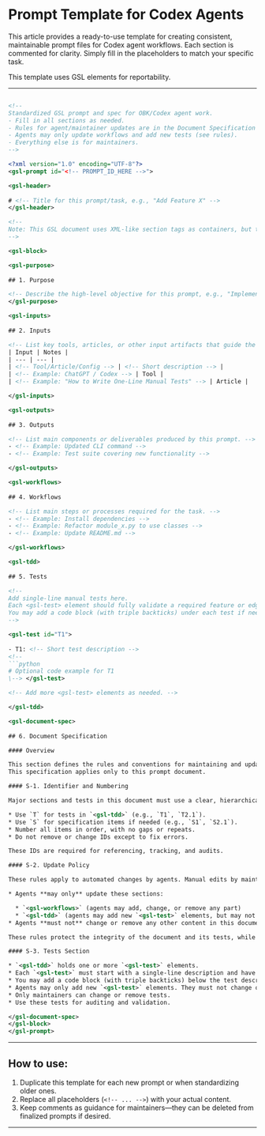# Prompt Template for Codex Agents

This article provides a ready-to-use template for creating consistent, maintainable prompt files for Codex agent workflows.
Each section is commented for clarity. Simply fill in the placeholders to match your specific task.

This template uses GSL elements for reportability.

---

```xml

<!--
Standardized GSL prompt and spec for OBK/Codex agent work.
- Fill in all sections as needed.
- Rules for agent/maintainer updates are in the Document Specification section.
- Agents may only update workflows and add new tests (see rules).
- Everything else is for maintainers.
-->

<?xml version="1.0" encoding="UTF-8"?>
<gsl-prompt id="<!-- PROMPT_ID_HERE -->">

<gsl-header>
    
# <!-- Title for this prompt/task, e.g., "Add Feature X" -->
</gsl-header>

<!--
Note: This GSL document uses XML-like section tags as containers, but the content inside each section may include markdown, tables, or other non-XML elements. Strict XML parsing is neither required nor expected; all parsing and automation should be tolerant of mixed content.
-->

<gsl-block>

<gsl-purpose>
    
## 1. Purpose

<!-- Describe the high-level objective for this prompt, e.g., "Implement feature Y in project Z." -->
</gsl-purpose>

<gsl-inputs>
    
## 2. Inputs

<!-- List key tools, articles, or other input artifacts that guide the prompt. -->
| Input | Notes |
| --- | --- |
| <!-- Tool/Article/Config --> | <!-- Short description --> |
| <!-- Example: ChatGPT / Codex --> | Tool |
| <!-- Example: "How to Write One-Line Manual Tests" --> | Article |

</gsl-inputs>

<gsl-outputs>
    
## 3. Outputs

<!-- List main components or deliverables produced by this prompt. -->
- <!-- Example: Updated CLI command -->
- <!-- Example: Test suite covering new functionality -->

</gsl-outputs>

<gsl-workflows>
    
## 4. Workflows

<!-- List main steps or processes required for the task. -->
- <!-- Example: Install dependencies -->
- <!-- Example: Refactor module_x.py to use classes -->
- <!-- Example: Update README.md -->

</gsl-workflows>

<gsl-tdd>
    
## 5. Tests

<!--
Add single-line manual tests here.
Each <gsl-test> element should fully validate a required feature or edge case.
You may add a code block (with triple backticks) under each test if needed.
-->

<gsl-test id="T1">
    
- T1: <!-- Short test description -->
<!--
```python
# Optional code example for T1
\--> </gsl-test>

<!-- Add more <gsl-test> elements as needed. -->

</gsl-tdd>

<gsl-document-spec>
    
## 6. Document Specification

#### Overview

This section defines the rules and conventions for maintaining and updating this prompt document.
This specification applies only to this prompt document.

#### S-1. Identifier and Numbering

Major sections and tests in this document must use a clear, hierarchical ID. Use an uppercase prefix and numbers, like `T1`, `T2.1`, or `S1.2.3`:

* Use `T` for tests in `<gsl-tdd>` (e.g., `T1`, `T2.1`).
* Use `S` for specification items if needed (e.g., `S1`, `S2.1`).
* Number all items in order, with no gaps or repeats.
* Do not remove or change IDs except to fix errors.

These IDs are required for referencing, tracking, and audits.

#### S-2. Update Policy

These rules apply to automated changes by agents. Manual edits by maintainers can update any section.

* Agents **may only** update these sections:

  * `<gsl-workflows>` (agents may add, change, or remove any part)
  * `<gsl-tdd>` (agents may add new `<gsl-test>` elements, but may not change or remove any existing `<gsl-test>`)
* Agents **must not** change or remove any other content in this document.

These rules protect the integrity of the document and its tests, while allowing agents to add workflows and new tests.

#### S-3. Tests Section

* `<gsl-tdd>` holds one or more `<gsl-test>` elements.
* Each `<gsl-test>` must start with a single-line description and have a unique `id` (e.g., `T1`, `T2`, etc).
* You may add a code block (with triple backticks) below the test description if needed.
* Agents may only add new `<gsl-test>` elements. They must not change or remove any existing test.
* Only maintainers can change or remove tests.
* Use these tests for auditing and validation.

</gsl-document-spec>
</gsl-block>
</gsl-prompt>


```

---

## How to use:

1. Duplicate this template for each new prompt or when standardizing older ones.
2. Replace all placeholders (`<!-- ... -->`) with your actual content.
3. Keep comments as guidance for maintainers—they can be deleted from finalized prompts if desired.

---